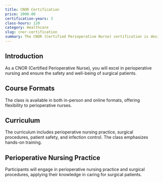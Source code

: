 ```yaml
---
title: CNOR Certification
price: 2000.00
certification-years: 3
class-hours: 120
category: Healthcare
slug: cnor-certification
summary: The CNOR (Certified Perioperative Nurse) certification is designed for nurses specializing in perioperative nursing and surgical care. This comprehensive class covers perioperative nursing practice, surgical procedures, and patient safety. It equips candidates with the skills needed to provide high-quality surgical care.
---
```


## Introduction

As a CNOR (Certified Perioperative Nurse), you will excel in perioperative nursing and ensure the safety and well-being of surgical patients.

## Course Formats

The class is available in both in-person and online formats, offering flexibility to perioperative nurses.

## Curriculum

The curriculum includes perioperative nursing practice, surgical procedures, patient safety, and infection control. The class emphasizes hands-on training.

## Perioperative Nursing Practice

Participants will engage in perioperative nursing practice and surgical procedures, applying their knowledge in caring for surgical patients.

